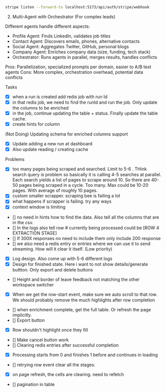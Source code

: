 ```sh
stripe listen --forward-to localhost:5173/api/auth/stripe/webhook
```

  2. Multi-Agent with Orchestrator (For complex leads)

  Different agents handle different aspects:
  - Profile Agent: Finds LinkedIn, validates job titles
  - Contact Agent: Discovers emails, phones, alternative contacts
  - Social Agent: Aggregates Twitter, GitHub, personal blogs
  - Company Agent: Enriches company data (size, funding, tech stack)
  - Orchestrator: Runs agents in parallel, merges results, handles conflicts

  Pros: Parallelization, specialized prompts per domain, easier to A/B test agents
  Cons: More complex, orchestration overhead, potential data conflicts


Tasks

- [x] when a run is created add redis job with run Id
- [x] in that redis job, we need to find the runId and run the job. Only update the columns to be enriched
- [x] in the job, continue updating the table + status. Finally update the table cache.
- [x] create hints for column

(Not Doing) Updating schema for enriched columns support
- [x] Update adding a new run at dashboard
- [x] Also update reading / creating cache

Problems
- [x] too many pages being scraped and searched. Limit to 5-6 . THink search query is problem
so basically it is calling 4-5 searches at parallel. Each search yields a list of pages to scrape around 10. So there are 40-50 pages being scraped in a cycle. Too many. Max could be 10-20 pages. With average of roughly 10 pages.
- [x] custom smaller scrapper. scraping bee is failing a lot
- [x] what happens if scrapper is failing. try any ways
- [x] context window is limiting

- [] no need in hints how to find the data. Also tell all the columns that are in the csv.
- [] In the logs also tell row # currently being processed could be [ROW 4 EXTRACTION STAGE]
- [] If 300X responses no need to include them only include 200 response
- [] we also need a redis entry or entries where we can use it to send streaming. How will it clear it itself. (Low priority)

- [x] Log design. Also come up with 5-6 different logs
- [x] Design for finished state. Here i want to not show details/generate buttton. Only export and delete buttons
- [] Height and border of leave feedback not matching the other workspace switcher
- [x] When we get the row-start event, make sure we auto scroll to that row. We should probably remove the much highlights after row completion
- [] when enrichment complete, get the full table. Or refresh the page implicitly.
- [] Export button
- [x] Row shouldn't highlight once they fill
- [] Make cancel button work
- [] Clearing redis entries after successful completion
- [x] Processing starts from 0 and finishes 1 before and continues in loading
- [] retrying row event clear all the stages.
- [x] on page refresh, the cells are clearing. need to refetch
- [] pagination in table
